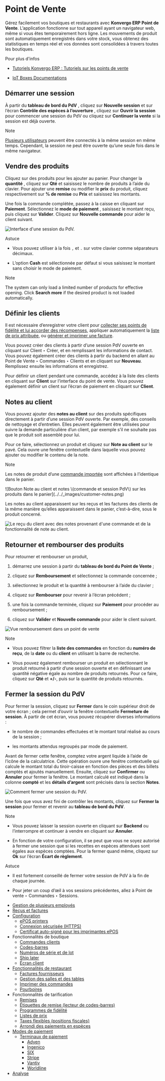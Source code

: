 # Point de Vente

Gérez facilement vos boutiques et restaurants avec **Konvergo ERP Point de Vente**.
L’application fonctionne sur tout appareil ayant un navigateur web, même si
vous êtes temporairement hors ligne. Les mouvements de produit sont
automatiquement enregistrés dans votre stock, vous obtenez des statistiques en
temps réel et vos données sont consolidées à travers toutes les boutiques.

<div class="alert alert-secondary">
<p class="alert-title">
Pour plus d'infos</p><ul>
<li><p><a href="https://www.odoo.com/slides/point-of-sale-28">Tutoriels Konvergo ERP : Tutoriels sur les points de vente</a></p></li>
<li><p><a href="../general/iot">IoT Boxes Documentations</a></p></li>
</ul>
</div>

## Démarrer une session

À partir du **tableau de bord du PdV** , cliquez sur **Nouvelle session** et
sur l’écran **Contrôle des espèces à l’ouverture** , cliquez sur **Ouvrir la
session** pour commencer une session du PdV ou cliquez sur **Continuer la
vente** si la session est déjà ouverte.

<div class="alert alert-primary">
<p class="alert-title">
Note</p><p><a href="point_of_sale/employee_login">Plusieurs utilisateurs</a> peuvent être connectés à la même session en même temps. Cependant, la session ne peut être ouverte qu’une seule fois dans le même navigateur.</p>
</div>

## Vendre des produits

Cliquez sur des produits pour les ajouter au panier. Pour changer la
**quantité** , cliquez sur **Qté** et saisissez le nombre de produits à l’aide
du clavier. Pour ajouter une **remise** ou modifier le **prix** du produit,
cliquez respectivement sur **% de remise** ou **Prix** et saisissez les
montants.

Une fois la commande complétée, passez à la caisse en cliquant sur
**Paiement**. Sélectionnez le **mode de paiement** , saisissez le montant
reçu, puis cliquez sur **Valider**. Cliquez sur **Nouvelle commande** pour
aider le client suivant.

![Interface d'une session du PdV.](../../_images/pos-interface.png)
<div class="alert alert-info">
<p class="alert-title">
Astuce</p><ul>
<li><p>Vous pouvez utiliser à la fois <code>,</code> et <code>.</code> sur votre clavier comme séparateurs décimaux.</p></li>
<li><p>L’option <b>Cash</b> est sélectionnée par défaut si vous saisissez le montant sans choisir le mode de paiement.</p></li>
</ul>
</div> <div class="alert alert-primary">
<p class="alert-title">
Note</p><p>The system can only load a limited number of products for effective opening. Click
<b>Search more</b> if the desired product is not loaded automatically.</p>
</div>

## Définir les clients

Il est nécessaire d’enregistrer votre client pour [collecter ses points de
fidélité et lui accorder des récompenses](point_of_sale/pricing/loyalty),
appliquer automatiquement la [liste de prix
attribuée](point_of_sale/pricing/pricelists), ou [générer et imprimer une
facture](point_of_sale/receipts_invoices#receipts-invoices-invoices).

Vous pouvez créer des clients à partir d’une session PdV ouverte en cliquant
sur Client ‣ Créer, et en remplissant les informations de contact. Vous pouvez
également créer des clients à partir du backend en allant au Point de Vente ‣
Commandes ‣ Clients et en cliquant sur **Nouveau**. Remplissez ensuite les
informations et enregistrez.

Pour définir un client pendant une commande, accédez à la liste des clients en
cliquant sur **Client** sur l’interface du point de vente. Vous pouvez
également définir un client sur l’écran de paiement en cliquant sur
**Client**.

## Notes au client

Vous pouvez ajouter des **notes au client** sur des produits spécifiques
directement à partir d’une session PdV ouverte. Par exemple, des conseils de
nettoyage et d’entretien. Elles peuvent également être utilisées pour suivre
la demande particulière d’un client, par exemple s’il ne souhaite pas que le
produit soit assemblé pour lui.

Pour ce faire, sélectionnez un produit et cliquez sur **Note au client** sur
le pavé. Cela ouvre une fenêtre contextuelle dans laquelle vous pouvez ajouter
ou modifier le contenu de la note.

<div class="alert alert-primary">
<p class="alert-title">
Note</p><p>Les notes de produit d’une <a href="point_of_sale/shop/sales_order">commande importée</a> sont affichées à l’identique dans le panier.</p>
</div> ![Bouton Note au client et notes \(commande et session
PdV\) sur les produits dans le panier](../../_images/customer-notes.png)

Les notes au client apparaissent sur les reçus et les factures des clients de
la même manière qu’elles apparaissent dans le panier, c’est-à-dire, sous le
produit concerné.

![Le reçu du client avec des notes provenant d'une commande et de la
fonctionnalité de note au client.](../../_images/notes-receipt.png)

## Retourner et rembourser des produits

Pour retourner et rembourser un produit,

  1. démarrez une session à partir du **tableau de bord du Point de Vente** ;

  2. cliquez sur **Remboursement** et sélectionnez la commande concernée ;

  3. sélectionnez le produit et la quantité à rembourser à l’aide du clavier ;

  4. cliquez sur **Rembourser** pour revenir à l’écran précédent ;

  5. une fois la commande terminée, cliquez sur **Paiement** pour procéder au remboursement ;

  6. cliquez sur **Valider** et **Nouvelle commande** pour aider le client suivant.

![Vue remboursement dans un point de vente](../../_images/refund.png)
<div class="alert alert-primary">
<p class="alert-title">
Note</p><ul>
<li><p>Vous pouvez filtrer la <b>liste des commandes</b> en fonction du <b>numéro de reçu</b>, de la <b>date</b> ou du <b>client</b> en utilisant la barre de recherche.</p></li>
<li><p>Vous pouvez également rembourser un produit en sélectionnant le produit retourné à partir d’une session ouverte et en définissant une quantité négative égale au nombre de produits retournés. Pour ce faire, cliquez sur <b>Qté</b> et <b>+/-</b>, puis sur la quantité de produits retournés.</p></li>
</ul>
</div>

## Fermer la session du PdV

Pour fermer la session, cliquez sur **Fermer** dans le coin supérieur droit de
votre écran ; cela permet d’ouvrir la fenêtre contextuelle **Fermeture de
session**. À partir de cet écran, vous pouvez récupérer diverses informations
:

  * le nombre de commandes effectuées et le montant total réalisé au cours de la session ;

  * les montants attendus regroupés par mode de paiement.

Avant de fermer cette fenêtre, comptez votre argent liquide à l’aide de
l’icône de la calculatrice. Cette opération ouvre une fenêtre contextuelle qui
calcule le montant total du tiroir-caisse en fonction des pièces et des
billets comptés et ajoutés manuellement. Ensuite, cliquez sur **Confirmer** ou
**Annuler** pour fermer la fenêtre. Le montant calculé est indiqué dans la
colonne **compté** et les **détails d’argent** sont précisés dans la section
**Notes**.

![Comment fermer une session du PdV.](../../_images/closing-control.png)

Une fois que vous avez fini de contrôler les montants, cliquez sur **Fermer la
session** pour fermer et revenir au **tableau de bord du PdV**.

<div class="alert alert-primary">
<p class="alert-title">
Note</p><ul>
<li><p>Vous pouvez laisser la session ouverte en cliquant sur <b>Backend</b> ou l’interrompre et continuer à vendre en cliquant sur <b>Annuler</b>.</p></li>
<li><p>En fonction de votre configuration, il se peut que vous ne soyez autorisé à fermer une session que si les recettes en espèces attendues sont égales aux espèces comptées. Pour la fermer quand même, cliquez sur <b>Ok</b> sur l’écran <b>Écart de règlement</b>.</p></li>
</ul>
</div> <div class="alert alert-info">
<p class="alert-title">
Astuce</p><ul>
<li><p>Il est fortement conseillé de fermer votre session de PdV à la fin de chaque journée.</p></li>
<li><p>Pour jeter un coup d’œil à vos sessions précédentes, allez à Point de vente ‣ Commandes ‣ Sessions.</p></li>
</ul>
</div>

  * [Gestion de plusieurs employés](point_of_sale/employee_login)
  * [Reçus et factures](point_of_sale/receipts_invoices)
  * [Configuration](point_of_sale/configuration)
    * [ePOS printers](point_of_sale/configuration/epos_printers)
    * [Connexion sécurisée (HTTPS)](point_of_sale/configuration/https)
    * [Certificat auto-signé pour les imprimantes ePOS](point_of_sale/configuration/epos_ssc)
  * Fonctionnalités de boutique
    * [Commandes clients](point_of_sale/shop/sales_order)
    * [Codes-barres](point_of_sale/shop/barcode)
    * [Numéros de série et de lot](point_of_sale/shop/serial_numbers)
    * [Ship later](point_of_sale/shop/ship_later)
    * [Écran client](point_of_sale/shop/customer_display)
  * [Fonctionnalités de restaurant](point_of_sale/restaurant)
    * [Factures fournisseurs](point_of_sale/restaurant/bill_printing)
    * [Gestion des salles et des tables](point_of_sale/restaurant/floors_tables)
    * [Imprimer des commandes](point_of_sale/restaurant/kitchen_printing)
    * [Pourboires](point_of_sale/restaurant/tips)
  * Fonctionnalités de tarification
    * [Remises](point_of_sale/pricing/discounts)
    * [Étiquettes de remise (lecteur de codes-barres)](point_of_sale/pricing/discount_tags)
    * [Programmes de fidélité](point_of_sale/pricing/loyalty)
    * [Listes de prix](point_of_sale/pricing/pricelists)
    * [Taxes flexibles (positions fiscales)](point_of_sale/pricing/fiscal_position)
    * [Arrondi des paiements en espèces](point_of_sale/pricing/cash_rounding)
  * [Modes de paiement](point_of_sale/payment_methods)
    * [Terminaux de paiement](point_of_sale/payment_methods/terminals)
      * [Adyen](point_of_sale/payment_methods/terminals/adyen)
      * [Ingenico](point_of_sale/payment_methods/terminals/ingenico)
      * [SIX](point_of_sale/payment_methods/terminals/six)
      * [Stripe](point_of_sale/payment_methods/terminals/stripe)
      * [Vantiv](point_of_sale/payment_methods/terminals/vantiv)
      * [Worldline](point_of_sale/payment_methods/terminals/worldline)
  * [Analyse](point_of_sale/reporting)

